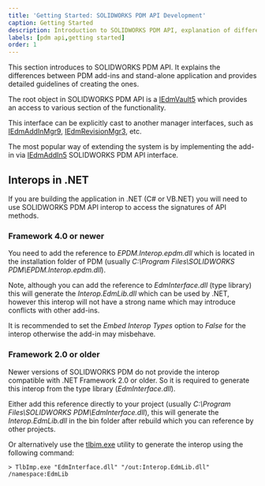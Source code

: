 ```yaml
---
title: 'Getting Started: SOLIDWORKS PDM API Development'
caption: Getting Started
description: Introduction to SOLIDWORKS PDM API, explanation of different ways of accessing API from add-ins and stand-alone applications
labels: [pdm api,getting started]
order: 1
---
```

This section introduces to SOLIDWORKS PDM API. It explains the differences between PDM add-ins and stand-alone application and provides detailed guidelines of creating the ones.

The root object in SOLIDWORKS PDM API is a [IEdmVault5](https://help.solidworks.com/2018/english/api/epdmapi/epdm.interop.epdm~epdm.interop.epdm.iedmvault5.html) which provides an access to various section of the functionality.

This interface can be explicitly cast to another manager interfaces, such as [IEdmAddInMgr9](https://help.solidworks.com/2018/english/api/epdmapi/EPDM.Interop.epdm~EPDM.Interop.epdm.IEdmAddInMgr9.html?id=96f8b929514a423d8cb220fbe54bb940#Pg0), [IEdmRevisionMgr3](https://help.solidworks.com/2018/english/api/epdmapi/EPDM.Interop.epdm~EPDM.Interop.epdm.IEdmRevisionMgr3.html?id=755088fcb7fc40a99dfb42fb5e5b237e#Pg0), etc.

The most popular way of extending the system is by implementing the add-in via [IEdmAddIn5](https://help.solidworks.com/2018/english/api/epdmapi/epdm.interop.epdm~epdm.interop.epdm.iedmaddin5.html) SOLIDWORKS PDM API interface.

## Interops in .NET

If you are building the application in .NET (C# or VB.NET) you will need to use SOLIDWORKS PDM API interop to access the signatures of API methods.

### Framework 4.0 or newer

You need to add the reference to *EPDM.Interop.epdm.dll* which is located in the installation folder of PDM (usually *C:\Program Files\SOLIDWORKS PDM\EPDM.Interop.epdm.dll*).

Note, although you can add the reference to *EdmInterface.dll* (type library) this will generate the *Interop.EdmLib.dll* which can be used by .NET, however this interop will not have a strong name which may introduce conflicts with other add-ins.

It is recommended to set the *Embed Interop Types* option to *False* for the interop otherwise the add-in may misbehave.

### Framework 2.0 or older

Newer versions of SOLIDWORKS PDM do not provide the interop compatible with .NET Framework 2.0 or older. So it is required to generate this interop from the type library (*EdmInterface.dll*).

Either add this reference directly to your project (usually *C:\Program Files\SOLIDWORKS PDM\EdmInterface.dll*), this will generate the *Interop.EdmLib.dll* in the bin folder after rebuild which you can reference by other projects.

Or alternatively use the [tlbim.exe](https://docs.microsoft.com/en-us/dotnet/framework/tools/tlbimp-exe-type-library-importer) utility to generate the interop using the following command:

~~~
> TlbImp.exe "EdmInterface.dll" "/out:Interop.EdmLib.dll" /namespace:EdmLib
~~~